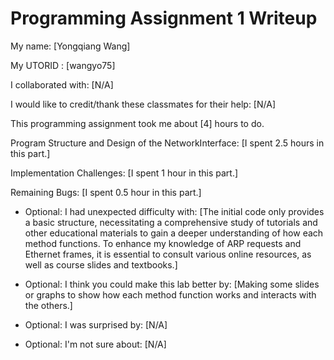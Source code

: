 Programming Assignment 1 Writeup
====================

My name: [Yongqiang Wang]

My UTORID : [wangyo75]

I collaborated with: [N/A]

I would like to credit/thank these classmates for their help: [N/A]

This programming assignment took me about [4] hours to do.

Program Structure and Design of the NetworkInterface:
[I spent 2.5 hours in this part.]

Implementation Challenges:
[I spent 1 hour in this part.]

Remaining Bugs:
[I spent 0.5 hour in this part.]

- Optional: I had unexpected difficulty with: [The initial code only provides a basic structure, necessitating a comprehensive study of tutorials and other educational materials to gain a deeper understanding of how each method functions. To enhance my knowledge of ARP requests and Ethernet frames, it is essential to consult various online resources, as well as course slides and textbooks.]

- Optional: I think you could make this lab better by: [Making some slides or graphs to show how each method function works and interacts with the others.]

- Optional: I was surprised by: [N/A]

- Optional: I'm not sure about: [N/A]
